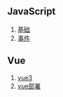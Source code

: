 ## JavaScript

1. [基础](前端/JavaScript/基础.md)
2. [事件](前端/JavaScript/事件.md)

## Vue

1. [vue3](前端/vue/vue3.md)
2. [vue部署](前端/vue/vue部署.md)